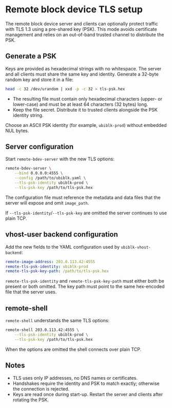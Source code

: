 # Remote block device TLS setup

The remote block device server and clients can optionally protect traffic with
TLS 1.3 using a pre-shared key (PSK). This mode avoids certificate management
and relies on an out-of-band trusted channel to distribute the PSK.

## Generate a PSK

Keys are provided as hexadecimal strings with no whitespace. The server and all
clients must share the same key and identity. Generate a 32-byte random key and
store it in a file:

```bash
head -c 32 /dev/urandom | xxd -p -c 32 > tls-psk.hex
```

* The resulting file must contain only hexadecimal characters (upper- or
  lower-case) and must be at least 64 characters (32 bytes) long.
* Keep the file secret. Distribute it to trusted clients alongside the PSK
  identity string.

Choose an ASCII PSK identity (for example, `ubiblk-prod`) without embedded NUL
bytes.

## Server configuration

Start `remote-bdev-server` with the new TLS options:

```bash
remote-bdev-server \
    --bind 0.0.0.0:4555 \
    --config /path/to/ubiblk.yaml \
    --tls-psk-identity ubiblk-prod \
    --tls-psk-key /path/to/tls-psk.hex
```

The configuration file must reference the metadata and data files that the
server will expose and omit `image_path`.

If `--tls-psk-identity`/`--tls-psk-key` are omitted the server continues to use
plain TCP.

## vhost-user backend configuration

Add the new fields to the YAML configuration used by `ubiblk-vhost-backend`:

```yaml
remote-image-address: 203.0.113.42:4555
remote-tls-psk-identity: ubiblk-prod
remote-tls-psk-key-path: /path/to/tls-psk.hex
```

`remote-tls-psk-identity` and `remote-tls-psk-key-path` must either both be
present or both omitted. The key path must point to the same hex-encoded file
that the server uses.

## remote-shell

`remote-shell` understands the same TLS options:

```bash
remote-shell 203.0.113.42:4555 \
    --tls-psk-identity ubiblk-prod \
    --tls-psk-key /path/to/tls-psk.hex
```

When the options are omitted the shell connects over plain TCP.

## Notes

* TLS uses only IP addresses, no DNS names or certificates.
* Handshakes require the identity and PSK to match exactly; otherwise the
  connection is rejected.
* Keys are read once during start-up. Restart the server and clients after
  rotating the PSK.
